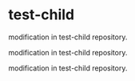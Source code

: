 # test-child

modification in test-child repository.

modification in test-child repository.

modification in test-child repository.
